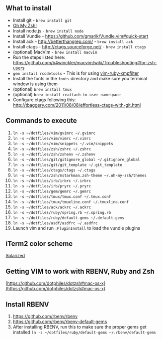 ## What to install

* Install git - `brew install git`
* [Oh My Zsh!](https://github.com/robbyrussell/oh-my-zsh)
* Install node.js - `brew install node`
* Install Vundle - https://github.com/gmarik/Vundle.vim#quick-start
* Install ack - http://betterthangrep.com/ - `brew install ack`
* Install ctags - http://ctags.sourceforge.net/ - `brew install ctags`
* (optional) MacVim - `brew install macvim`
* Run the steps listed here: https://github.com/b4winckler/macvim/wiki/Troubleshooting#for-zsh-users
* `gem install rcodetools` - This is for using [vim-ruby-xmpfilter](https://github.com/t9md/vim-ruby-xmpfilter)
* Install the fonts in the `fonts` directory and make sure you terminal window is using them
* (optional) `brew install tmux`
* (optional) `brew install reattach-to-user-namespace`
* Configure ctags following this: http://tbaggery.com/2011/08/08/effortless-ctags-with-git.html

## Commands to execute

1. `ln -s ~/dotfiles/vim/gvimrc ~/.gvimrc`
3. `ln -s ~/dotfiles/vim/vimrc ~/.vimrc`
3. `ln -s ~/dotfiles/vim/snippets ~/.vim/snippets`
4. `ln -s ~/dotfiles/zsh/zshrc ~/.zshrc`
4. `ln -s ~/dotfiles/zsh/zshenv ~/.zshenv`
5. `ln -s ~/dotfiles/git/gitignore_global ~/.gitignore_global`
6. `ln -s ~/dotfiles/git/git_template ~/.git_template`
7. `ln -s ~/dotfiles/ctags/ctags ~/.ctags`
8. `ln -s ~/dotfiles/zsh/mstarkman.zsh-theme ~/.oh-my-zsh/themes`
9. `ln -s ~/dotfiles/irb/irbrc ~/.irbrc`
10. `ln -s ~/dotfiles/irb/pryrc ~/.pryrc`
11. `ln -s ~/dotfiles/gem/gemrc ~/.gemrc`
12. `ln -s ~/dotfiles/tmux/tmux.conf ~/.tmux.conf`
13. `ln -s ~/dotfiles/tmux/tmuxline.conf ~/.tmuxline.conf`
14. `ln -s ~/dotfiles/ack/ackrc ~/.ackrc`
15. `ln -s ~/dotfiles/ruby/spring.rb ~/.spring.rb`
16. `ln -s ~/dotfiles/ruby/default-gems ~/.default-gems`
17. `ln -s ~/dotfiles/asdf/asdfrc ~/.asdfrc`
18. Launch vim and run `:PluginInstall` to load the vundle plugins

## iTerm2 color scheme

[Solarized](https://github.com/altercation/solarized/tree/master/iterm2-colors-solarized)

## Getting VIM to work with RBENV, Ruby and Zsh

[https://github.com/dotphiles/dotzsh#mac-os-x](https://github.com/dotphiles/dotzsh#mac-os-x)

## Install RBENV

1. https://github.com/rbenv/rbenv
2. https://github.com/rbenv/rbenv-default-gems
3. After installing RBENV, run this to make sure the proper gems get installed
    `ln -s ~/dotfiles/ruby/default-gems ~/.rbenv/default-gems`

